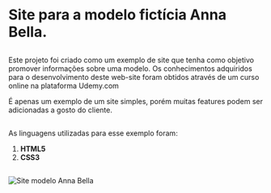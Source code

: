 # Site para a modelo fictícia Anna Bella.
##

Este projeto foi criado como um exemplo de site que tenha como objetivo promover informações sobre uma modelo. Os conhecimentos adquiridos para o desenvolvimento deste web-site foram obtidos através de um curso online na plataforma Udemy.com

É apenas um exemplo de um site simples, porém muitas features podem ser adicionadas a gosto do cliente. 
##
As linguagens utilizadas para esse exemplo foram:
1. **HTML5**
2. **CSS3**

##
![Site modelo Anna Bella](https://github.com/FabioSiqueira25/site-modelo-Annabella/blob/main/site-annabella/_images/annabellagif.gif)
